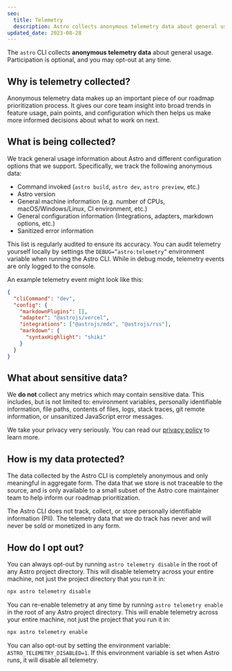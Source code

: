 ```yaml
---
seo:
  title: Telemetry
  description: Astro collects anonymous telemetry data about general usage to help inform our roadmap. Participation is optional and you may opt-out at any time.
updated_date: 2023-08-28
---
```


The `astro` CLI collects **anonymous telemetry data** about general usage. Participation is optional, and you may opt-out at any time.

## Why is telemetry collected?

Anonymous telemetry data makes up an important piece of our roadmap prioritization process. It gives our core team insight into broad trends in feature usage, pain points, and configuration which then helps us make more informed decisions about what to work on next.

## What is being collected?

We track general usage information about Astro and different configuration options that we support. Specifically, we track the following anonymous data:

- Command invoked (`astro build`, `astro dev`, `astro preview`, etc.)
- Astro version
- General machine information (e.g. number of CPUs, macOS/Windows/Linux, CI environment, etc.)
- General configuration information (Integrations, adapters, markdown options, etc.)
- Sanitized error information

This list is regularly audited to ensure its accuracy. You can audit telemetry yourself locally by settings the `DEBUG=”astro:telemetry”` environment variable when running the Astro CLI. While in debug mode, telemetry events are only logged to the console.

An example telemetry event might look like this:

```json
{
  "cliCommand": "dev",
  "config": {
    "markdownPlugins": [],
    "adapter": "@astrojs/vercel",
    "integrations": ["@astrojs/mdx", "@astrojs/rss"],
    "markdown": {
      "syntaxHighlight": "shiki"
    }
  }
}
```

## What about sensitive data?

We **do not** collect any metrics which may contain sensitive data. This includes, but is not limited to: environment variables, personally identifiable information, file paths, contents of files, logs, stack traces, git remote information, or unsanitized JavaScript error messages.

We take your privacy very seriously. You can read our [privacy policy](https://astro.build/privacy/) to learn more.

## How is my data protected?

The data collected by the Astro CLI is completely anonymous and only meaningful in aggregate form. The data that we store is not traceable to the source, and is only available to a small subset of the Astro core maintainer team to help inform our roadmap prioritization.

The Astro CLI does not track, collect, or store personally identifiable information (PII). The telemetry data that we do track has never and will never be sold or monetized in any form.

## How do I opt out?

You can always opt-out by running `astro telemetry disable` in the root of any Astro project directory. This will disable telemetry across your entire machine, not just the project directory that you run it in:

```bash
npx astro telemetry disable
```

You can re-enable telemetry at any time by running `astro telemetry enable` in the root of any Astro project directory. This will enable telemetry across your entire machine, not just the project that you run it in:

```bash
npx astro telemetry enable
```

You can also opt-out by setting the environment variable: `ASTRO_TELEMETRY_DISABLED=1`. If this environment variable is set when Astro runs, it will disable all telemetry.
